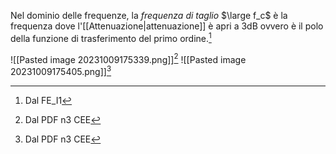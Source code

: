 Nel dominio delle frequenze, la *frequenza di taglio* $\large f_c$ è la frequenza dove l'[[Attenuazione|attenuazione]] è apri a 3dB ovvero è il polo della funzione di trasferimento del primo ordine.[^3]



![[Pasted image 20231009175339.png]][^1]
![[Pasted image 20231009175405.png]][^2]
[^1]: Dal PDF n3 CEE
[^2]: Dal PDF n3 CEE
[^3]: Dal FE_I1